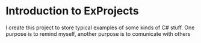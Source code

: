# Introduction to ExProjects
I create this project to  store typical examples of some kinds of C# stuff.
One purpose is to remind myself, another purpose is to comunicate with others